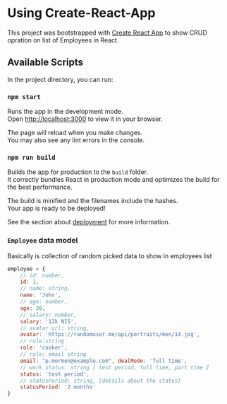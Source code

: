 # Using Create-React-App

This project was bootstrapped with [Create React App](https://github.com/facebook/create-react-app) to show CRUD
opration on list of Employees in React.

## Available Scripts

In the project directory, you can run:

### `npm start`

Runs the app in the development mode.\
Open [http://localhost:3000](http://localhost:3000) to view it in your browser.

The page will reload when you make changes.\
You may also see any lint errors in the console.

### `npm run build`

Builds the app for production to the `build` folder.\
It correctly bundles React in production mode and optimizes the build for the best performance.

The build is minified and the filenames include the hashes.\
Your app is ready to be deployed!

See the section about [deployment](https://facebook.github.io/create-react-app/docs/deployment) for more information.

### `Employee` data model

Basically is collection of random picked data to show in employees list

```javascript
employee = {
    // id: number,
    id: 1,
    // name: string,
    name: 'John',
    // age: number,
    age: 30,
    // salary: number,
    salary: '12k NIS',
    // avatar url: string,
    avatar: 'https://randomuser.me/api/portraits/men/14.jpg',
    // role:string
    role: 'cooker',
    // role: email string
    email: "p.mormon@example.com", dealMode: 'full time',
    // work status: string [ test period, full time, part time ]
    status: 'test period',
    // statusPeriod: string, [details about the status]  
    statusPeriod: '2 months'
}
```